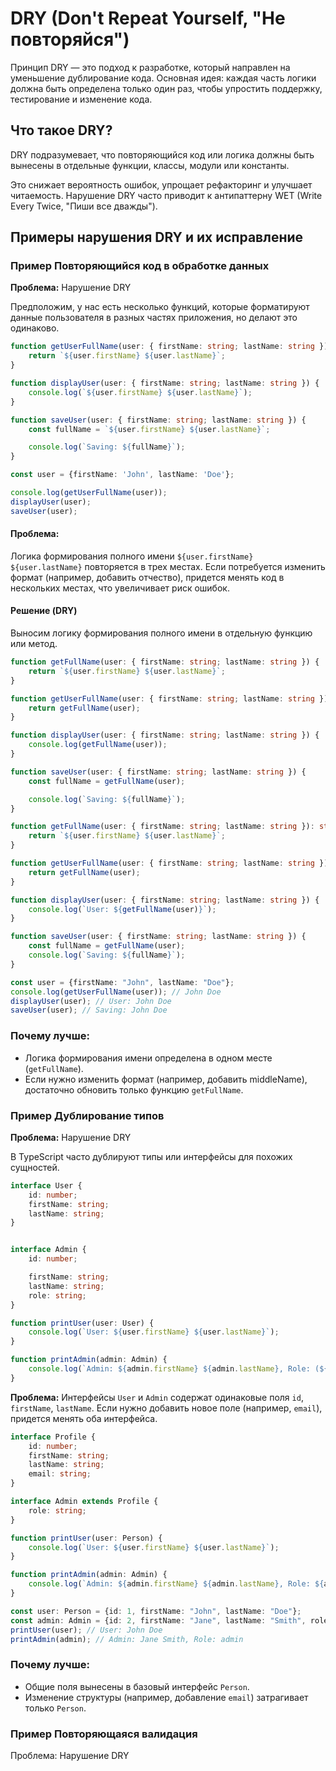# DRY (Don't Repeat Yourself, "Не повторяйся")

Принцип DRY — это подход к разработке, который направлен на уменьшение дублирование кода.
Основная идея: каждая часть логики должна быть определена только один раз, чтобы упростить поддержку, тестирование и
изменение кода.

## Что такое DRY?

DRY подразумевает, что повторяющийся код или логика должны быть вынесены в отдельные функции, классы, модули или
константы.

Это снижает вероятность ошибок, упрощает рефакторинг и улучшает читаемость. Нарушение DRY часто приводит к антипаттерну
WET (Write Every Twice, "Пиши все дважды").

## Примеры нарушения DRY и их исправление

### Пример Повторяющийся код в обработке данных

**Проблема:** Нарушение DRY

Предположим, у нас есть несколько функций, которые форматируют данные пользователя в разных частях приложения, но делают
это одинаково.

```ts
function getUserFullName(user: { firstName: string; lastName: string }) {
    return `${user.firstName} ${user.lastName}`;
}

function displayUser(user: { firstName: string; lastName: string }) {
    console.log(`${user.firstName} ${user.lastName}`);
}

function saveUser(user: { firstName: string; lastName: string }) {
    const fullName = `${user.firstName} ${user.lastName}`;

    console.log(`Saving: ${fullName}`);
}

const user = {firstName: 'John', lastName: 'Doe'};

console.log(getUserFullName(user));
displayUser(user);
saveUser(user);
```

#### Проблема:

Логика формирования полного имени `${user.firstName} ${user.lastName}` повторяется в трех местах.
Если потребуется изменить формат (например, добавить отчество), придется менять код в нескольких местах, что увеличивает
риск ошибок.

#### Решение (DRY)

Выносим логику формирования полного имени в отдельную функцию или метод.

```ts
function getFullName(user: { firstName: string; lastName: string }) {
    return `${user.firstName} ${user.lastName}`;
}

function getUserFullName(user: { firstName: string; lastName: string }) {
    return getFullName(user);
}

function displayUser(user: { firstName: string; lastName: string }) {
    console.log(getFullName(user));
}

function saveUser(user: { firstName: string; lastName: string }) {
    const fullName = getFullName(user);

    console.log(`Saving: ${fullName}`);
}

function getFullName(user: { firstName: string; lastName: string }): string {
    return `${user.firstName} ${user.lastName}`;
}

function getUserFullName(user: { firstName: string; lastName: string }) {
    return getFullName(user);
}

function displayUser(user: { firstName: string; lastName: string }) {
    console.log(`User: ${getFullName(user)}`);
}

function saveUser(user: { firstName: string; lastName: string }) {
    const fullName = getFullName(user);
    console.log(`Saving: ${fullName}`);
}

const user = {firstName: "John", lastName: "Doe"};
console.log(getUserFullName(user)); // John Doe
displayUser(user); // User: John Doe
saveUser(user); // Saving: John Doe
```

### Почему лучше:

* Логика формирования имени определена в одном месте (`getFullName`).
* Если нужно изменить формат (например, добавить middleName), достаточно обновить только функцию `getFullName`.

### Пример Дублирование типов

**Проблема:** Нарушение DRY

В TypeScript часто дублируют типы или интерфейсы для похожих сущностей.

```ts
interface User {
    id: number;
    firstName: string;
    lastName: string;
}


interface Admin {
    id: number;

    firstName: string;
    lastName: string;
    role: string;
}

function printUser(user: User) {
    console.log(`User: ${user.firstName} ${user.lastName}`);
}

function printAdmin(admin: Admin) {
    console.log(`Admin: ${admin.firstName} ${admin.lastName}, Role: (${admin.role})`);
}
```

**Проблема:** Интерфейсы `User` и `Admin` содержат одинаковые поля `id`, `firstName`, `lastName`. Если нужно добавить
новое поле (например, `email`), придется менять оба интерфейса.

```ts
interface Profile {
    id: number;
    firstName: string;
    lastName: string;
    email: string;
}

interface Admin extends Profile {
    role: string;
}

function printUser(user: Person) {
    console.log(`User: ${user.firstName} ${user.lastName}`);
}

function printAdmin(admin: Admin) {
    console.log(`Admin: ${admin.firstName} ${admin.lastName}, Role: ${admin.role}`);
}

const user: Person = {id: 1, firstName: "John", lastName: "Doe"};
const admin: Admin = {id: 2, firstName: "Jane", lastName: "Smith", role: "admin"};
printUser(user); // User: John Doe
printAdmin(admin); // Admin: Jane Smith, Role: admin
```

### Почему лучше:

* Общие поля вынесены в базовый интерфейс `Person`.
* Изменение структуры (например, добавление `email`) затрагивает только `Person`.

### Пример Повторяющаяся валидация

Проблема: Нарушение DRY